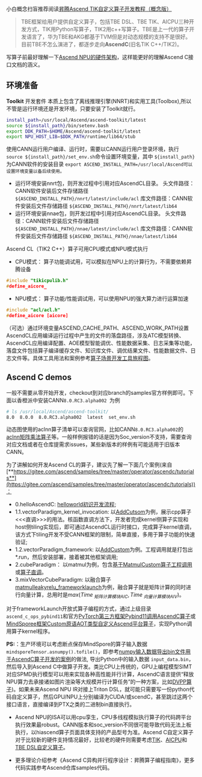 小白概念扫盲推荐阅读[昇腾Ascend TIK自定义算子开发教程（概念版）](https://blog.csdn.net/m0_37605642/article/details/132780001)

> TBE框架给用户提供自定义算子，包括TBE DSL、TBE TIK、AICPU三种开发方式，TIK用Python写算子，TIK2用c++写算子。TBE是上一代的算子开发语言了，华为TBE和AKG都基于TVM但是对动态规模的支持不是很好。目前TBE不怎么演进了，都逐步走向**AscendC**(旧名TIK C++/TIK2)。

写算子前最好理解一下[Ascend NPU的硬件架构](https://blog.csdn.net/m0_74823595/article/details/144329778)，这样能更好的理解Ascend C接口文档的涵义。

## 环境准备

**Toolkit** 开发套件 本质上包含了离线推理引擎(NNRT)和实用工具(Toolbox),所以不管是运行环境还是开发环境，只要安装了Toolkit就行。

```bash
install_path=/usr/local/Ascend/ascend-toolkit/latest 
source ${install_path}/bin/setenv.bash
export DDK_PATH=$HOME/Ascend/ascend-toolkit/latest
export NPU_HOST_LIB=$DDK_PATH/runtime/lib64/stub 
```

使用CANN运行用户编译、运行时，需要以CANN运行用户登录环境，执行 `source ${install_path}/set_env.sh`命令设置环境变量，其中 `${install_path}`为CANN软件的安装目录
`export ASCEND_INSTALL_PATH=/usr/local/Ascend可以设置环境变量以备后续使用。`

- 运行环境安装nnrt包，则开发过程中引用对应AscendCL目录。
  头文件路径：CANN软件安装后文件存储路径 `${ASCEND_INSTALL_PATH}/nnrt/latest/include/acl`
  库文件路径：CANN软件安装后文件存储路径 `${ASCEND_INSTALL_PATH}/nnrt/latest/lib64`
- 运行环境安装nnae包，则开发过程中引用对应AscendCL目录。
  头文件路径：CANN软件安装后文件存储路径 `${ASCEND_INSTALL_PATH}/nnae/latest/include/acl`
  库文件路径：CANN软件安装后文件存储路径 `${ASCEND_INSTALL_PATH}/nnae/latest/lib64`

Ascend CL（TIK2 C++）算子可用CPU模式或NPU模式执行

- CPU模式： 算子功能调试用，可以模拟在NPU上的计算行为，不需要依赖昇腾设备

```cpp
#include "tikicpulib.h"
#define_aicore_
```

- NPU模式： 算子功能/性能调试用，可以使用NPU的强大算力进行运算加速

```cpp
#include "acl/acl.h"
#define_aicore [aicore]
```

（可选）通过环境变量ASCEND_CACHE_PATH、ASCEND_WORK_PATH设置AscendCL应用编译运行过程中产生的文件的落盘路径，涉及ATC模型转换、AscendCL应用编译配置、AOE模型智能调优、性能数据采集、日志采集等功能，落盘文件包括算子编译缓存文件、知识库文件、调优结果文件、性能数据文件、日志文件等。具体工具用法和案例参考[算子场景开发工具旅程图](https://www.hiascend.com/document/detail/zh/CANNCommunityEdition/81RC1alpha001/devaids/quickstart/devjrnmap/toolsindex_001.html)。

## Ascend C demos

一般不需要从零开始开发，checkout到对应branch的samples官方样例即可。下面以香橙派中安装CANN`8.0.RC3.alpha002 `为例

```bash
# ls /usr/local/Ascend/ascend-toolkit/
8.0  8.0.0  8.0.RC3.alpha002  latest  set_env.sh
```

动态图使用的aclnn算子清单可以查询官网，比如CANN`8.0.RC3.alpha002`的[aclnn矩阵乘法算子](https://gitee.com/ascend/samples/tree/v0.1-8.0.0.alpha002/operator/ascendc/0_introduction/10_matmul_frameworklaunch/AclNNInvocation)等。一般样例报错的话是因为Soc_version不支持，需要查询对应文档或者在仓库提需求issues，某些新版本的样例有可能适用于旧版本CANN。

为了讲解如何开发Ascend CL的算子，建议先了解一下面几个案例(来自[**https://gitee.com/ascend/samples/tree/master/operator/ascendc/tutorials**](https://gitee.com/ascend/samples/tree/master/operator/ascendc/tutorials))：
- 0.helloAscendC: [helloworld初识开发流程](https://gitee.com/ascend/samples/tree/master/operator/ascendc/0_introduction/0_helloworld);
- 1.1.vectorParadigm_kernel_invocation: 以[AddCutsom](https://gitee.com/ascend/samples/tree/v0.1-8.0.0.alpha002/operator/ascendc/0_introduction/3_add_kernellaunch/AddKernelInvocationNeo)为例，展示cpp算子<<<直调>>>的用法。核函数直调方法下，开发者完成kernel侧算子实现和host侧tiling实现后，即可通过AscendCL运行时接口，完成算子kernel直调， 该方式下tiling开发不受CANN框架的限制，简单直接，多用于算子功能的快速验证;
- 1.2.vectorParadigm_framework: 以[AddCustom](https://gitee.com/ascend/samples/tree/v0.1-8.0.0.alpha002/operator/ascendc/0_introduction/1_add_frameworklaunch/AddCustom)为例。工程调用就是打包出*.run，然后安装部署，接着被其他框架调用;
- 2.cubeParadigm： 以matmul为例，包含[基于MatmulCustom算子工程调用](https://gitee.com/ascend/samples/tree/master/operator/ascendc/0_introduction/10_matmul_frameworklaunch) 或[算子直调](https://gitee.com/ascend/samples/tree/master/operator/ascendc/0_introduction/11_matmul_kernellaunch)。
- 3.mixVectorCubeParadigm: 以融合算子[matmulleakyrelu_frameworklaunch](https://gitee.com/ascend/samples/tree/v0.1-8.0.0.alpha002/operator/ascendc/0_introduction/12_matmulleakyrelu_frameworklaunch)为例，融合算子就是矩阵计算的同时进行向量计算，总用时是$max(Time_{\ 矩阵计算模块AIC},Time_{\ 向量计算模块AIV})$。

对于frameworkLaunch开放式算子编程的方式，通过上级目录`ascend_c_ops_pybind11`和官方[PyTorch第三方框架Pybind11调用AscendC算子](https://www.hiascend.com/document/detail/zh/canncommercial/800/developmentguide/opdevg/Ascendcopdevg/atlas_ascendc_10_0057.html)或[MindSporee框架Custom原语AOT类型自定义Ascend平台算子](https://www.mindspore.cn/tutorials/zh-CN/r2.6.0/custom_program/operation/op_custom_ascendc.html)，实现Python调用算子kernel程序。

**PS:**：生产环境可以考虑断点保存MindSpore的算子输入数据 `mindsporeTensor.asnumpy().tofile()`，即参考[numpy输入数据导出bin文件用于AscendC算子开发的案例](https://gitee.com/ascend/samples/blob/master/cplusplus/level1_single_api/4_op_dev/6_ascendc_custom_op/kernel_invocation/MatMul/matmul_custom.py)的做法, 导出Python中的输入数据 `input_data.bin`，然后导入到Ascend C中做算子开发。类比CPU上传统的，GPU上编程模型SIMT对应SPMD执行模型可以用来实现各种高性能并行计算，AscendC语言提供“释放NPU算力去承接诸如图片渲染等大规模并行计算任务”的一种方案，比如[DVPP算子](https://bbs.huaweicloud.com/blogs/394593?utm_source=zhihu&utm_medium=bbs-ex&utm_campaign=other&utm_content=content))。如果未来Ascend NPU IR对接上Triton DSL，就可能只需要写一份python代码自定义算子，然后GPU/NPU上分别编译为CUDA/或scendC，甚至跳过这两个接口语言，直接编译到PTX之类的二进制bin直接执行。

* Ascend NPU的ISA可以用cpu孪生，CPU多线程模拟执行算子的代码跨平台执行效果最robust。CANN版本和soc_version不同很可能导致代码无法上板执行，以hiascend算子页面具体支持的产品型号为准。Ascend C自定义算子对于比较新的硬件支持情况最好，比较老的硬件则需要考虑[TIK](https://www.bilibili.com/video/BV1ha4y1V7vK)、[AICPU](https://www.bilibili.com/video/BV1qg41167db/)和[TBE DSL自定义算子](https://www.bilibili.com/video/BV17v4y1D7K5/)。

* 更多理论介绍参考《Ascend C异构并行程序设计：昇腾算子编程指南》，更多代码实践参考Ascend仓库samples代码。

